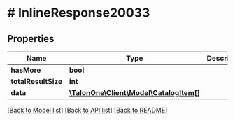 # # InlineResponse20033

## Properties

Name | Type | Description | Notes
------------ | ------------- | ------------- | -------------
**hasMore** | **bool** |  | [optional] 
**totalResultSize** | **int** |  | [optional] 
**data** | [**\TalonOne\Client\Model\CatalogItem[]**](CatalogItem.md) |  | 

[[Back to Model list]](../../README.md#documentation-for-models) [[Back to API list]](../../README.md#documentation-for-api-endpoints) [[Back to README]](../../README.md)


